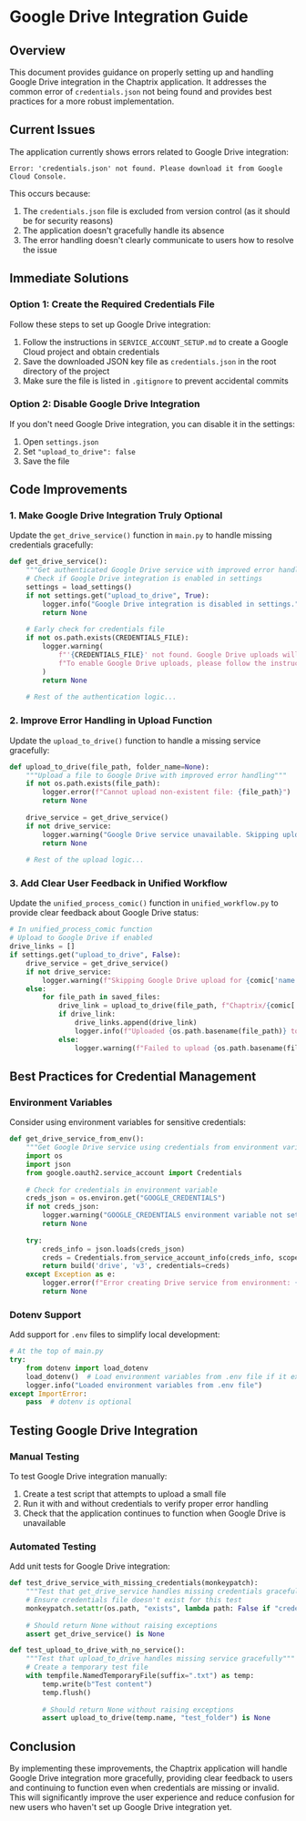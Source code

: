 # Google Drive Integration Guide

## Overview

This document provides guidance on properly setting up and handling Google Drive integration in the Chaptrix application. It addresses the common error of `credentials.json` not being found and provides best practices for a more robust implementation.

## Current Issues

The application currently shows errors related to Google Drive integration:

```
Error: 'credentials.json' not found. Please download it from Google Cloud Console.
```

This occurs because:

1. The `credentials.json` file is excluded from version control (as it should be for security reasons)
2. The application doesn't gracefully handle its absence
3. The error handling doesn't clearly communicate to users how to resolve the issue

## Immediate Solutions

### Option 1: Create the Required Credentials File

Follow these steps to set up Google Drive integration:

1. Follow the instructions in `SERVICE_ACCOUNT_SETUP.md` to create a Google Cloud project and obtain credentials
2. Save the downloaded JSON key file as `credentials.json` in the root directory of the project
3. Make sure the file is listed in `.gitignore` to prevent accidental commits

### Option 2: Disable Google Drive Integration

If you don't need Google Drive integration, you can disable it in the settings:

1. Open `settings.json`
2. Set `"upload_to_drive": false`
3. Save the file

## Code Improvements

### 1. Make Google Drive Integration Truly Optional

Update the `get_drive_service()` function in `main.py` to handle missing credentials gracefully:

```python
def get_drive_service():
    """Get authenticated Google Drive service with improved error handling"""
    # Check if Google Drive integration is enabled in settings
    settings = load_settings()
    if not settings.get("upload_to_drive", True):
        logger.info("Google Drive integration is disabled in settings.")
        return None
        
    # Early check for credentials file
    if not os.path.exists(CREDENTIALS_FILE):
        logger.warning(
            f"'{CREDENTIALS_FILE}' not found. Google Drive uploads will be disabled.\n"
            f"To enable Google Drive uploads, please follow the instructions in SERVICE_ACCOUNT_SETUP.md"
        )
        return None
        
    # Rest of the authentication logic...
```

### 2. Improve Error Handling in Upload Function

Update the `upload_to_drive()` function to handle a missing service gracefully:

```python
def upload_to_drive(file_path, folder_name=None):
    """Upload a file to Google Drive with improved error handling"""
    if not os.path.exists(file_path):
        logger.error(f"Cannot upload non-existent file: {file_path}")
        return None
        
    drive_service = get_drive_service()
    if not drive_service:
        logger.warning("Google Drive service unavailable. Skipping upload.")
        return None
        
    # Rest of the upload logic...
```

### 3. Add Clear User Feedback in Unified Workflow

Update the `unified_process_comic()` function in `unified_workflow.py` to provide clear feedback about Google Drive status:

```python
# In unified_process_comic function
# Upload to Google Drive if enabled
drive_links = []
if settings.get("upload_to_drive", False):
    drive_service = get_drive_service()
    if not drive_service:
        logger.warning(f"Skipping Google Drive upload for {comic['name']} chapter {current_chapter} - service unavailable")
    else:
        for file_path in saved_files:
            drive_link = upload_to_drive(file_path, f"Chaptrix/{comic['name']}")
            if drive_link:
                drive_links.append(drive_link)
                logger.info(f"Uploaded {os.path.basename(file_path)} to Google Drive")
            else:
                logger.warning(f"Failed to upload {os.path.basename(file_path)} to Google Drive")
```

## Best Practices for Credential Management

### Environment Variables

Consider using environment variables for sensitive credentials:

```python
def get_drive_service_from_env():
    """Get Google Drive service using credentials from environment variables"""
    import os
    import json
    from google.oauth2.service_account import Credentials
    
    # Check for credentials in environment variable
    creds_json = os.environ.get("GOOGLE_CREDENTIALS")
    if not creds_json:
        logger.warning("GOOGLE_CREDENTIALS environment variable not set. Google Drive uploads will be disabled.")
        return None
        
    try:
        creds_info = json.loads(creds_json)
        creds = Credentials.from_service_account_info(creds_info, scopes=SCOPES)
        return build('drive', 'v3', credentials=creds)
    except Exception as e:
        logger.error(f"Error creating Drive service from environment: {e}")
        return None
```

### Dotenv Support

Add support for `.env` files to simplify local development:

```python
# At the top of main.py
try:
    from dotenv import load_dotenv
    load_dotenv()  # Load environment variables from .env file if it exists
    logger.info("Loaded environment variables from .env file")
except ImportError:
    pass  # dotenv is optional
```

## Testing Google Drive Integration

### Manual Testing

To test Google Drive integration manually:

1. Create a test script that attempts to upload a small file
2. Run it with and without credentials to verify proper error handling
3. Check that the application continues to function when Google Drive is unavailable

### Automated Testing

Add unit tests for Google Drive integration:

```python
def test_drive_service_with_missing_credentials(monkeypatch):
    """Test that get_drive_service handles missing credentials gracefully"""
    # Ensure credentials file doesn't exist for this test
    monkeypatch.setattr(os.path, "exists", lambda path: False if "credentials.json" in path else os.path.exists(path))
    
    # Should return None without raising exceptions
    assert get_drive_service() is None

def test_upload_to_drive_with_no_service():
    """Test that upload_to_drive handles missing service gracefully"""
    # Create a temporary test file
    with tempfile.NamedTemporaryFile(suffix=".txt") as temp:
        temp.write(b"Test content")
        temp.flush()
        
        # Should return None without raising exceptions
        assert upload_to_drive(temp.name, "test_folder") is None
```

## Conclusion

By implementing these improvements, the Chaptrix application will handle Google Drive integration more gracefully, providing clear feedback to users and continuing to function even when credentials are missing or invalid. This will significantly improve the user experience and reduce confusion for new users who haven't set up Google Drive integration yet.